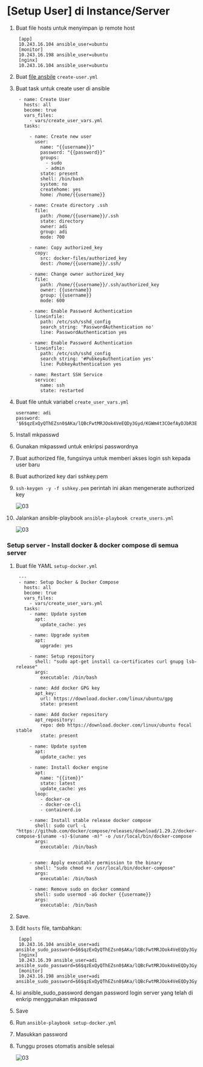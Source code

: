 # [Setup User] di Instance/Server

1. Buat file hosts untuk menyimpan ip remote host
   ```
    [app]
    10.243.16.104 ansible_user=ubuntu
    [monitor]
    10.243.16.198 ansible_user=ubuntu
    [nginx]
    10.243.16.104 ansible_user=ubuntu

   ```

2. Buat [file ansbile](https://github.com/BCHTRPRMD/setup-ansible) ``create-user.yml``
3. Buat task untuk create user di ansible
   ```
    - name: Create User
      hosts: all
      become: true
      vars_files:
        - vars/create_user_vars.yml
      tasks:

        - name: Create new user
          user:
            name: "{{username}}"
            password: "{{password}}"
            groups:
              - sudo
              - admin
            state: present
            shell: /bin/bash
            system: no
            createhome: yes
            home: /home/{{username}}

        - name: Create directory .ssh
          file:   
            path: /home/{{username}}/.ssh
            state: directory
            owner: adi
            group: adi
            mode: 700

        - name: Copy authorized_key
          copy: 
            src: docker-files/authorized_key
            dest: /home/{{username}}/.ssh/

        - name: Change owner authorized_key
          file: 
            path: /home/{{username}}/.ssh/authorized_key
            owner: {{username}}
            group: {{username}}
            mode: 600

        - name: Enable Password Authentication
          lineinfile:
            path: /etc/ssh/sshd_config
            search_string: 'PasswordAuthentication no'
            line: PasswordAuthentication yes

        - name: Enable Password Authentication
          lineinfile:
            path: /etc/ssh/sshd_config
            search_string: '#PubkeyAuthentication yes'
            line: PubkeyAuthentication yes

        - name: Restart SSH Service
          service:
            name: ssh
            state: restarted

   ```
3. Buat file untuk variabel ``create_user_vars.yml``
   ```
   username: adi
   password: '$6$qzExQyQThEZsn0$AKa/lQBcFwtMRJOok4VeEQDy3Gyd/KGWm4t3COefAyDJbR3E6NPY9jDq1pUV/PBAuNjby/QZC7IWJHB6/Ab4s1'
   
   ```
4. Install mkpasswd
5. Gunakan mkpasswd untuk enkripsi passwordnya
6. Buat authorized file, fungsinya untuk memberi akses login ssh kepada user baru
7. Buat authorized key dari sshkey.pem
8. ``ssh-keygen -y -f sshkey.pem`` perintah ini akan mengenerate authorized key

   ![03](assets/ssh-key.png) <br />

9. Jalankan ansible-playbook ``ansible-playbook create_users.yml``

   ![03](assets/create-user-4.png) <br />

### Setup server - Install docker & docker compose di semua server

1. Buat file YAML ``setup-docker.yml``
   ```
    ---
    - name: Setup Docker & Docker Compose
      hosts: all
      become: true
      vars_files:
        - vars/create_user_vars.yml
      tasks:
        - name: Update system
          apt:
            update_cache: yes

        - name: Upgrade system
          apt:
            upgrade: yes

        - name: Setup repository
          shell: "sudo apt-get install ca-certificates curl gnupg lsb-release"
          args:
            executable: /bin/bash

        - name: Add docker GPG key
          apt_key:
            url: https://download.docker.com/linux/ubuntu/gpg
            state: present

        - name: Add docker repository
          apt_repository:
            repo: deb https://download.docker.com/linux/ubuntu focal stable
            state: present

        - name: Update system
          apt:
            update_cache: yes

        - name: Install docker engine
          apt:
            name: "{{item}}"
            state: latest
            update_cache: yes
          loop:
            - docker-ce
            - docker-ce-cli
            - containerd.io

        - name: Install stable release docker compose
          shell: sudo curl -L "https://github.com/docker/compose/releases/download/1.29.2/docker-compose-$(uname -s)-$(uname -m)" -o /usr/local/bin/docker-compose
          args:
            executable: /bin/bash


        - name: Apply executable permission to the binary
          shell: "sudo chmod +x /usr/local/bin/docker-compose"
          args:
            executable: /bin/bash

        - name: Remove sudo on docker command
          shell: sudo usermod -aG docker {{username}}
          args:
            executable: /bin/bash
   ```

2. Save.
3. Edit ``hosts`` file, tambahkan:
   ```
    [app]
    10.243.16.104 ansible_user=adi ansible_sudo_password=$6$qzExQyQThEZsn0$AKa/lQBcFwtMRJOok4VeEQDy3Gyd/KGWm4t3COefAyDJbR3E6NPY9jDq1pUV/PBAuNjby/QZC7IWJHB6/Ab4s1
    [nginx]
    10.243.16.39 ansible_user=adi ansible_sudo_password=$6$qzExQyQThEZsn0$AKa/lQBcFwtMRJOok4VeEQDy3Gyd/KGWm4t3COefAyDJbR3E6NPY9jDq1pUV/PBAuNjby/QZC7IWJHB6/Ab4s1
    [monitor]
    10.243.16.198 ansible_user=adi ansible_sudo_password=$6$qzExQyQThEZsn0$AKa/lQBcFwtMRJOok4VeEQDy3Gyd/KGWm4t3COefAyDJbR3E6NPY9jDq1pUV/PBAuNjby/QZC7IWJHB6/Ab4s1

   ```
4. Isi ansible_sudo_password dengan password login server yang telah di enkrip menggunakan mkpasswd 
5. Save
6. Run ``ansible-playbook setup-docker.yml``
7. Masukkan password
8. Tunggu proses otomatis ansible selesai

   ![03](assets/ansible-docker.png) <br />
  
